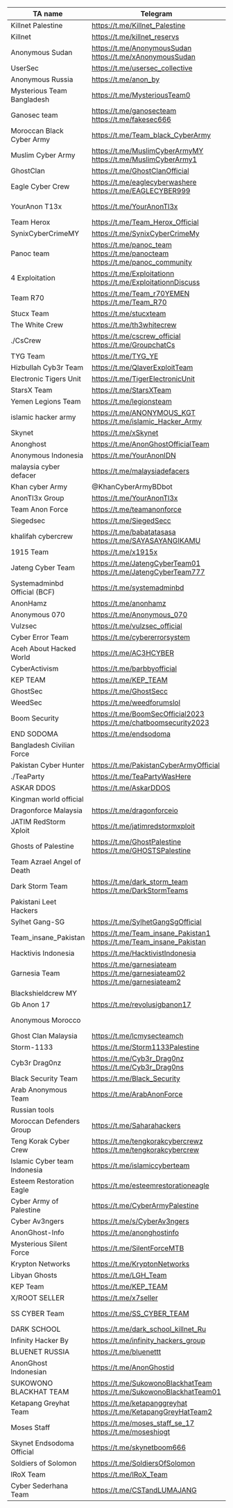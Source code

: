 |TA name|Telegram|Website|Other info|
| ------ | ------ | ------ | ------ |
|Killnet Palestine|https://t.me/Killnet_Palestine|||
|Killnet|https://t.me/killnet_reservs|||
|Anonymous Sudan|https://t.me/AnonymousSudan https://t.me/xAnonymousSudan|||
|UserSec|https://t.me/usersec_collective|||
|Anonymous Russia|https://t.me/anon_by|||
|Mysterious Team Bangladesh|https://t.me/MysteriousTeam0|||
|Ganosec team|https://t.me/ganosecteam https://t.me/fakesec666|||
|Moroccan Black Cyber Army|https://t.me/Team_black_CyberArmy|||
|Muslim Cyber Army|https://t.me/MuslimCyberArmyMY https://t.me/MuslimCyberArmy1|||
|GhostClan|https://t.me/GhostClanOfficial|||
|Eagle Cyber Crew|https://t.me/eaglecyberwashere https://t.me/EAGLECYBER999|||
|YourAnon T13x|https://t.me/YourAnonTl3x||Twitter: @YourAnonTl3x|
|Team Herox|https://t.me/Team_Herox_Official|||
|SynixCyberCrimeMY|https://t.me/SynixCyberCrimeMy|||
|Panoc team|https://t.me/panoc_team https://t.me/panocteam https://t.me/panoc_community|||
|4 Exploitation|https://t.me/Exploitationn https://t.me/ExploitationnDiscuss|||
|Team R70|https://t.me/Team_r70YEMEN https://t.me/Team_R70|||
|Stucx Team|https://t.me/stucxteam|||
|The White Crew|https://t.me/th3whitecrew|||
|./CsCrew|https://t.me/cscrew_official https://t.me/GroupchatCs|||
|TYG Team|https://t.me/TYG_YE|||
|Hizbullah Cyb3r Team|https://t.me/QlaverExploitTeam|||
|Electronic Tigers Unit|https://t.me/TigerElectronicUnit|||
|StarsX Team|https://t.me/StarsXTeam|||
|Yemen Legions Team|https://t.me/legionsteam|||
|islamic hacker army|https://t.me/ANONYMOUS_KGT https://t.me/islamic_Hacker_Army|||
|Skynet|https://t.me/xSkynet|||
|Anonghost|https://t.me/AnonGhostOfficialTeam|||
|Anonymous Indonesia|https://t.me/YourAnonIDN|||
|malaysia cyber defacer|https://t.me/malaysiadefacers|||
|Khan cyber Army|@KhanCyberArmyBDbot|||
|AnonTI3x Group|https://t.me/YourAnonTl3x|||
|Team Anon Force|https://t.me/teamanonforce|||
|Siegedsec|https://t.me/SiegedSecc|||
|khalifah cybercrew|https://t.me/babatatasasa https://t.me/SAYASAYANGIKAMU|||
|1915 Team|https://t.me/x1915x|||
|Jateng Cyber Team|https://t.me/JatengCyberTeam01 https://t.me/JatengCyberTeam777|||
|Systemadminbd Official (BCF)|https://t.me/systemadminbd|||
|AnonHamz|https://t.me/anonhamz|||
|Anonymous 070|https://t.me/Anonymous_070|||
|Vulzsec|https://t.me/vulzsec_official|||
|Cyber Error Team|https://t.me/cybererrorsystem|||
|Aceh About Hacked World|https://t.me/AC3HCYBER|||
|CyberActivism|https://t.me/barbbyofficial|||
|KEP TEAM|https://t.me/KEP_TEAM|||
|GhostSec|https://t.me/GhostSecc|||
|WeedSec|https://t.me/weedforumslol|||
|Boom Security|https://t.me/BoomSecOfficial2023 https://t.me/chatboomsecurity2023|||
|END SODOMA| https://t.me/endsodoma|||
|Bangladesh Civilian Force|||Twitter: @civilian_force|
|Pakistan Cyber Hunter|https://t.me/PakistanCyberArmyOfficial|||
|./TeaParty|https://t.me/TeaPartyWasHere|||
|ASKAR DDOS|https://t.me/AskarDDOS|||
|Kingman world official||||
|Dragonforce Malaysia|https://t.me/dragonforceio|||
|JATIM RedStorm Xploit|https://t.me/jatimredstormxploit|||
|Ghosts of Palestine|https://t.me/GhostPalestine https://t.me/GHOSTSPalestine|||
|Team Azrael Angel of Death|||Twitter: @Team_Azrael|
|Dark Storm Team|https://t.me/dark_storm_team https://t.me/DarkStormTeams|||
|Pakistani Leet Hackers|||Twitter: @Team_insane_pk1|
|Sylhet Gang-SG|https://t.me/SylhetGangSgOfficial|||
|Team_insane_Pakistan|https://t.me/Team_insane_Pakistan1 https://t.me/Team_insane_Pakistan||Twitter: @Team_insane_pk1|
|Hacktivis Indonesia|https://t.me/HacktivistIndonesia|||
|Garnesia Team|https://t.me/garnesiateam https://t.me/garnesiateam02 https://t.me/garnesiateam2|||
|Blackshieldcrew MY||||
|Gb Anon 17|https://t.me/revolusigbanon17|||
|Anonymous Morocco|||Twitter: @AnonSecMA|
|Ghost Clan Malaysia|https://t.me/lcmysecteamch|||
|Storm-1133|https://t.me/Storm1133Palestine|||
|Cyb3r Drag0nz|https://t.me/Cyb3r_Drag0nz https://t.me/Cyb3r_Drag0ns|||
|Black Security Team|https://t.me/Black_Security|||
|Arab Anonymous Team|https://t.me/ArabAnonForce|||
|Russian tools||||
|Moroccan Defenders Group|https://t.me/Saharahackers|||
|Teng Korak Cyber Crew|https://t.me/tengkorakcybercrewz https://t.me/tengkorakcybercrew|||
|Islamic Cyber team Indonesia|https://t.me/islamiccyberteam|||
|Esteem Restoration Eagle|https://t.me/esteemrestorationeagle|||
|Cyber Army of Palestine|https://t.me/CyberArmyPalestine|||
|Cyber Av3ngers|https://t.me/s/CyberAv3ngers|||
|AnonGhost-Info|https://t.me/anonghostinfo|||
|Mysterious Silent Force|https://t.me/SilentForceMTB|||
|Krypton Networks|https://t.me/KryptonNetworks|||
|Libyan Ghosts|https://t.me/LGH_Team|||
|KEP Team|https://t.me/KEP_TEAM|||
|X/ROOT SELLER|https://t.me/x7seller|||
|SS CYBER Team|https://t.me/SS_CYBER_TEAM||Twitter: @SS_CYBER_TEAM|
|DARK SCHOOL|https://t.me/dark_school_killnet_Ru|||
|Infinity Hacker By|https://t.me/infinity_hackers_group|||
|BLUENET RUSSIA|https://t.me/bluenettt|||
|AnonGhost Indonesian|https://t.me/AnonGhostid|||
|SUKOWONO BLACKHAT TEAM|https://t.me/SukowonoBlackhatTeam https://t.me/SukowonoBlackhatTeam01|||
|Ketapang Greyhat Team|https://t.me/ketapanggreyhat https://t.me/KetapangGreyHatTeam2|||
|Moses Staff|https://t.me/moses_staff_se_17 https://t.me/moseshiogt|||
|Skynet Endsodoma Official|https://t.me/skynetboom666|||
|Soldiers of Solomon|https://t.me/SoldiersOfSolomon|||
|IRoX Team|https://t.me/IRoX_Team|||
|Cyber Sederhana Team|https://t.me/CSTandLUMAJANG|||
